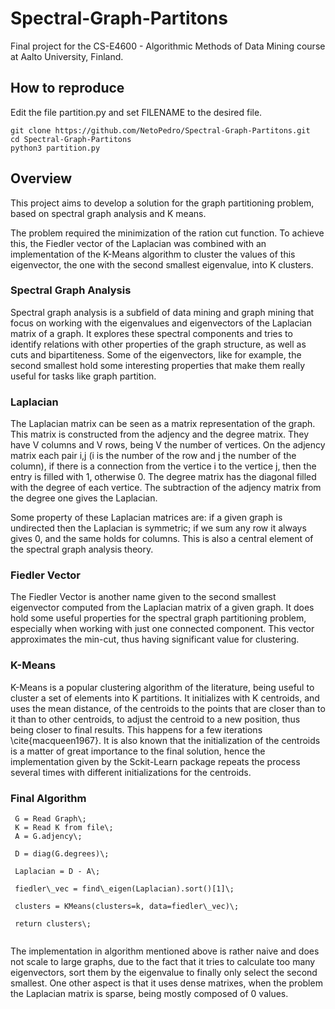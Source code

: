 # Spectral-Graph-Partitons

Final project for the CS-E4600 - Algorithmic Methods of Data Mining course at Aalto University, Finland.

## How to reproduce
Edit the file partition.py and set FILENAME to the desired file.

```
git clone https://github.com/NetoPedro/Spectral-Graph-Partitons.git
cd Spectral-Graph-Partitons
python3 partition.py
```

## Overview 

This project aims to develop a solution for the graph partitioning problem, based on spectral graph analysis and K means. 

The problem required the minimization of the ration cut function. To achieve this, the Fiedler vector of the Laplacian was combined with an implementation of the K-Means algorithm to cluster the values of this eigenvector, the one with the second smallest eigenvalue, into K clusters. 

### Spectral Graph Analysis

Spectral graph analysis is a subfield of data mining and graph mining that focus on working with the eigenvalues and eigenvectors of the Laplacian matrix of a graph. It explores these spectral components and tries to identify relations with other properties of the graph structure, as well as cuts and bipartiteness. Some of the eigenvectors, like for example, the second smallest hold some interesting properties that make them really useful for tasks like graph partition. 

### Laplacian

The Laplacian matrix can be seen as a matrix representation of the graph. This matrix is constructed from the adjency and the degree matrix. They have V columns and V rows, being V the number of vertices. On the adjency matrix each pair i,j (i is the number of the row and j the number of the column), if there is a connection from the vertice i to the vertice j, then the entry is filled with 1, otherwise 0. The degree matrix has the diagonal filled with the degree of each vertice. The subtraction of the adjency matrix from the degree one gives the Laplacian.

Some property of these Laplacian matrices are: if a given graph is undirected then the Laplacian is symmetric; if we sum any row it always gives 0, and the same holds for columns. This is also a central element of the spectral graph analysis theory. 

### Fiedler Vector

The Fiedler Vector is another name given to the second smallest eigenvector computed from the Laplacian matrix of a given graph. It does hold some useful properties for the spectral graph partitioning problem, especially when working with just one connected component. This vector approximates the min-cut, thus having significant value for clustering. 

### K-Means

K-Means is a popular clustering algorithm of the literature, being useful to cluster a set of elements into K partitions. It initializes with K centroids, and uses the mean distance, of the centroids to the points that are closer than to it than to other centroids, to adjust the centroid to a new position, thus being closer to final results. This happens for a few iterations \cite{macqueen1967}. It is also known that the initialization of the centroids is a matter of great importance to the final solution, hence the implementation given by the Sckit-Learn package repeats the process several times with different initializations for the centroids.  

### Final Algorithm

```
 G = Read Graph\;
 K = Read K from file\;
 A = G.adjency\;
 
 D = diag(G.degrees)\;
 
 Laplacian = D - A\;
 
 fiedler\_vec = find\_eigen(Laplacian).sort()[1]\;
 
 clusters = KMeans(clusters=k, data=fiedler\_vec)\;
 
 return clusters\;
 
```

The implementation in algorithm mentioned above is rather naive and does not scale to large graphs, due to the fact that it tries to calculate too many eigenvectors, sort them by the eigenvalue to finally only select the second smallest. One other aspect is that it uses dense matrixes, when the problem the Laplacian matrix is sparse, being mostly composed of 0 values.

